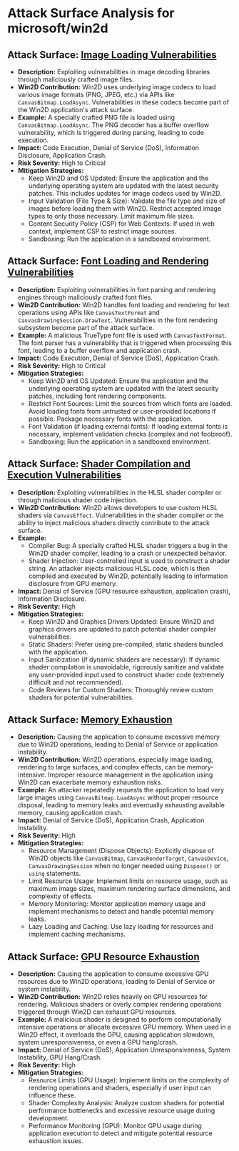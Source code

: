 # Attack Surface Analysis for microsoft/win2d

## Attack Surface: [Image Loading Vulnerabilities](./attack_surfaces/image_loading_vulnerabilities.md)

*   **Description:** Exploiting vulnerabilities in image decoding libraries through maliciously crafted image files.
*   **Win2D Contribution:** Win2D uses underlying image codecs to load various image formats (PNG, JPEG, etc.) via APIs like `CanvasBitmap.LoadAsync`. Vulnerabilities in these codecs become part of the Win2D application's attack surface.
*   **Example:** A specially crafted PNG file is loaded using `CanvasBitmap.LoadAsync`. The PNG decoder has a buffer overflow vulnerability, which is triggered during parsing, leading to code execution.
*   **Impact:** Code Execution, Denial of Service (DoS), Information Disclosure, Application Crash.
*   **Risk Severity:** High to Critical
*   **Mitigation Strategies:**
    *   Keep Win2D and OS Updated: Ensure the application and the underlying operating system are updated with the latest security patches. This includes updates for image codecs used by Win2D.
    *   Input Validation (File Type & Size): Validate the file type and size of images before loading them with Win2D. Restrict accepted image types to only those necessary. Limit maximum file sizes.
    *   Content Security Policy (CSP) for Web Contexts: If used in web context, implement CSP to restrict image sources.
    *   Sandboxing: Run the application in a sandboxed environment.

## Attack Surface: [Font Loading and Rendering Vulnerabilities](./attack_surfaces/font_loading_and_rendering_vulnerabilities.md)

*   **Description:** Exploiting vulnerabilities in font parsing and rendering engines through maliciously crafted font files.
*   **Win2D Contribution:** Win2D handles font loading and rendering for text operations using APIs like `CanvasTextFormat` and `CanvasDrawingSession.DrawText`. Vulnerabilities in the font rendering subsystem become part of the attack surface.
*   **Example:** A malicious TrueType font file is used with `CanvasTextFormat`. The font parser has a vulnerability that is triggered when processing this font, leading to a buffer overflow and application crash.
*   **Impact:** Code Execution, Denial of Service (DoS), Application Crash.
*   **Risk Severity:** High to Critical
*   **Mitigation Strategies:**
    *   Keep Win2D and OS Updated: Ensure the application and the underlying operating system are updated with the latest security patches, including font rendering components.
    *   Restrict Font Sources: Limit the sources from which fonts are loaded. Avoid loading fonts from untrusted or user-provided locations if possible. Package necessary fonts with the application.
    *   Font Validation (if loading external fonts): If loading external fonts is necessary, implement validation checks (complex and not foolproof).
    *   Sandboxing: Run the application in a sandboxed environment.

## Attack Surface: [Shader Compilation and Execution Vulnerabilities](./attack_surfaces/shader_compilation_and_execution_vulnerabilities.md)

*   **Description:** Exploiting vulnerabilities in the HLSL shader compiler or through malicious shader code injection.
*   **Win2D Contribution:** Win2D allows developers to use custom HLSL shaders via `CanvasEffect`. Vulnerabilities in the shader compiler or the ability to inject malicious shaders directly contribute to the attack surface.
*   **Example:**
    *   Compiler Bug: A specially crafted HLSL shader triggers a bug in the Win2D shader compiler, leading to a crash or unexpected behavior.
    *   Shader Injection: User-controlled input is used to construct a shader string. An attacker injects malicious HLSL code, which is then compiled and executed by Win2D, potentially leading to information disclosure from GPU memory.
*   **Impact:** Denial of Service (GPU resource exhaustion, application crash), Information Disclosure.
*   **Risk Severity:** High
*   **Mitigation Strategies:**
    *   Keep Win2D and Graphics Drivers Updated: Ensure Win2D and graphics drivers are updated to patch potential shader compiler vulnerabilities.
    *   Static Shaders: Prefer using pre-compiled, static shaders bundled with the application.
    *   Input Sanitization (if dynamic shaders are necessary): If dynamic shader compilation is unavoidable, rigorously sanitize and validate any user-provided input used to construct shader code (extremely difficult and not recommended).
    *   Code Reviews for Custom Shaders: Thoroughly review custom shaders for potential vulnerabilities.

## Attack Surface: [Memory Exhaustion](./attack_surfaces/memory_exhaustion.md)

*   **Description:** Causing the application to consume excessive memory due to Win2D operations, leading to Denial of Service or application instability.
*   **Win2D Contribution:** Win2D operations, especially image loading, rendering to large surfaces, and complex effects, can be memory-intensive. Improper resource management in the application using Win2D can exacerbate memory exhaustion risks.
*   **Example:** An attacker repeatedly requests the application to load very large images using `CanvasBitmap.LoadAsync` without proper resource disposal, leading to memory leaks and eventually exhausting available memory, causing application crash.
*   **Impact:** Denial of Service (DoS), Application Crash, Application Instability.
*   **Risk Severity:** High
*   **Mitigation Strategies:**
    *   Resource Management (Dispose Objects): Explicitly dispose of Win2D objects like `CanvasBitmap`, `CanvasRenderTarget`, `CanvasDevice`, `CanvasDrawingSession` when no longer needed using `Dispose()` or `using` statements.
    *   Limit Resource Usage: Implement limits on resource usage, such as maximum image sizes, maximum rendering surface dimensions, and complexity of effects.
    *   Memory Monitoring: Monitor application memory usage and implement mechanisms to detect and handle potential memory leaks.
    *   Lazy Loading and Caching: Use lazy loading for resources and implement caching mechanisms.

## Attack Surface: [GPU Resource Exhaustion](./attack_surfaces/gpu_resource_exhaustion.md)

*   **Description:** Causing the application to consume excessive GPU resources due to Win2D operations, leading to Denial of Service or system instability.
*   **Win2D Contribution:** Win2D relies heavily on GPU resources for rendering. Malicious shaders or overly complex rendering operations triggered through Win2D can exhaust GPU resources.
*   **Example:** A malicious shader is designed to perform computationally intensive operations or allocate excessive GPU memory. When used in a Win2D effect, it overloads the GPU, causing application slowdown, system unresponsiveness, or even a GPU hang/crash.
*   **Impact:** Denial of Service (DoS), Application Unresponsiveness, System Instability, GPU Hang/Crash.
*   **Risk Severity:** High
*   **Mitigation Strategies:**
    *   Resource Limits (GPU Usage): Implement limits on the complexity of rendering operations and shaders, especially if user input can influence these.
    *   Shader Complexity Analysis: Analyze custom shaders for potential performance bottlenecks and excessive resource usage during development.
    *   Performance Monitoring (GPU): Monitor GPU usage during application execution to detect and mitigate potential resource exhaustion issues.

